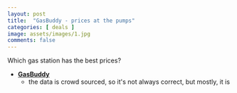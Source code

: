 ```yaml
---
layout: post
title:  "GasBuddy - prices at the pumps"
categories: [ deals ]
image: assets/images/1.jpg
comments: false
---
```


Which gas station has the best prices?

+ **[GasBuddy](https://www.gasbuddy.com/gasprices/alberta/calgary/)**
    - the data is crowd sourced, so it's not always correct, but mostly, it is

